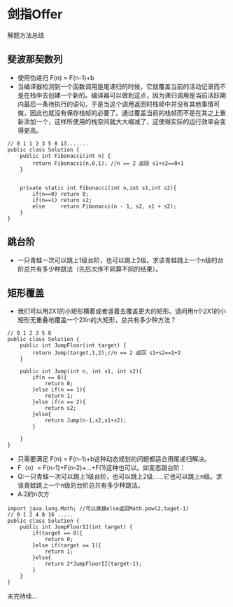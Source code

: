 # 剑指Offer
解题方法总结

## 斐波那契数列
- 使用伪递归  F(n) = F(n-1)+b
- 当编译器检测到一个函数调用是尾递归的时候，它就覆盖当前的活动记录而不是在栈中去创建一个新的。编译器可以做到这点，因为递归调用是当前活跃期内最后一条待执行的语句，于是当这个调用返回时栈帧中并没有其他事情可做，因此也就没有保存栈帧的必要了。通过覆盖当前的栈帧而不是在其之上重新添加一个，这样所使用的栈空间就大大缩减了，这使得实际的运行效率会变得更高。
```
// 0 1 1 2 3 5 8 13.......
public class Solution {
    public int Fibonacci(int n) {
        return Fibonacci(n,0,1); //n == 2 返回 s1+s2==0+1
    }
     
     
    private static int Fibonacci(int n,int s1,int s2){
        if(n==0) return 0;
        if(n==1) return s2;
        else     return Fibonacci(n - 1, s2, s1 + s2);
    }
}
```
## 跳台阶  
- 一只青蛙一次可以跳上1级台阶，也可以跳上2级。求该青蛙跳上一个n级的台阶总共有多少种跳法（先后次序不同算不同的结果）。
## 矩形覆盖
- 我们可以用2X1的小矩形横着或者竖着去覆盖更大的矩形。请问用n个2X1的小矩形无重叠地覆盖一个2Xn的大矩形，总共有多少种方法？
```
// 0 1 2 3 5 8
public class Solution {
    public int JumpFloor(int target) {
        return Jump(target,1,2);//n == 2 返回 s1+s2==1+2
    }
    
    public int Jump(int n, int s1, int s2){
        if(n == 0){
            return 0;
        }else if(n == 1){
            return 1;
        }else if(n == 2){
            return s2;
        }else{
            return Jump(n-1,s2,s1+s2);
        }
        
    }
}

```
- 只需要满足 F(n) = F(n-1)+b这种动态规划的问题都适合用尾递归解决。
- F（n）= F(n-1)+F(n-2)+...+F(1)这种也可以。如变态跳台阶：
- Q:一只青蛙一次可以跳上1级台阶，也可以跳上2级……它也可以跳上n级。求该青蛙跳上一个n级的台阶总共有多少种跳法。
- A:2的n次方
```
import java.lang.Math; //可以直接else返回Math.pow(2,taget-1)
// 0 1 2 4 8 16 .....
public class Solution {
    public int JumpFloorII(int target) {
        if(target == 0){
            return 0;
        }else if(target == 1){
            return 1;
        }else{
            return 2*JumpFloorII(target-1);
        }
    }
}
```
未完待续...

